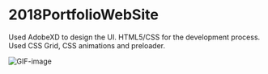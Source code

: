 # 2018PortfolioWebSite
Used AdobeXD to design the UI. HTML5/CSS for the development process. Used CSS Grid, CSS animations and preloader.

![GIF-image](https://s4.gifyu.com/images/Portfolio-website.gif)

